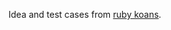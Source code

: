 Idea and test cases from [ruby koans](https://github.com/edgecase/ruby_koans/blob/master/src/about_scoring_project.rb).
